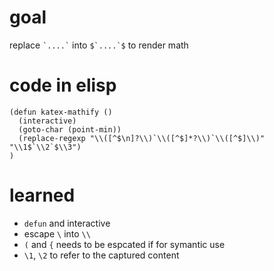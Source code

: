 # goal

replace `` `....` `` into ``$`....`$`` to render math

# code in elisp

```elisp
(defun katex-mathify ()
  (interactive)
  (goto-char (point-min))
  (replace-regexp "\\([^$\n]?\\)`\\([^$]*?\\)`\\([^$]\\)" "\\1$`\\2`$\\3")
)
```

# learned

- `defun` and interactive
- escape `\` into `\\`
- `(` and `{` needs to be espcated if for symantic use
- `\1`, `\2` to refer to the captured content